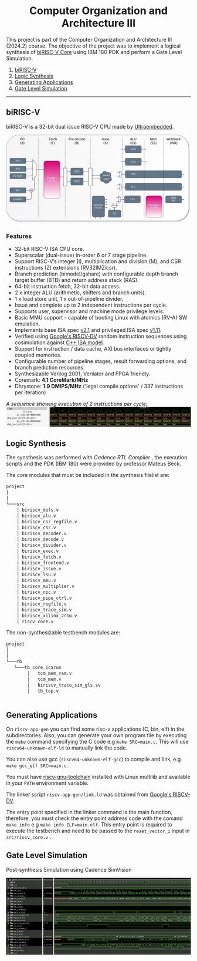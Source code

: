 <div align="center"> <h1> Computer Organization and Architecture III  </h1>
</div>

This project is part of the Computer Organization and Architecture III (2024.2) course. The objective of the project was to implement a logical synthesis of [biRISC-V Core](http://github.com/ultraembedded/biriscv) using IBM 180 PDK and perform a Gate Level Simulation.


1. [biRISC-V](#biriscv)
2. [Logic Synthesis](#logic-synthesis)
3. [Generating Applications](#generating-applications)
4. [Gate Level Simulation](#gate-level-simulation)

<hr />

## biRISC-V <a name="biriscv"></a>

biRISC-V is a 32-bit dual issue RISC-V CPU made by [Ultraembedded](http://github.com/ultraembedded).


![biRISC-V](docs/biRISC-V.png)

### Features
* 32-bit RISC-V ISA CPU core.
* Superscalar (dual-issue) in-order 6 or 7 stage pipeline.
* Support RISC-V’s integer (I), multiplication and division (M), and CSR instructions (Z) extensions (RV32IMZicsr).
* Branch prediction (bimodel/gshare) with configurable depth branch target buffer (BTB) and return address stack (RAS).
* 64-bit instruction fetch, 32-bit data access.
* 2 x integer ALU (arithmetic, shifters and branch units).
* 1 x load store unit, 1 x out-of-pipeline divider.
* Issue and complete up to 2 independent instructions per cycle.
* Supports user, supervisor and machine mode privilege levels.
* Basic MMU support - capable of booting Linux with atomics (RV-A) SW emulation.
* Implements base ISA spec [v2.1](docs/riscv_isa_spec.pdf) and privileged ISA spec [v1.11](docs/riscv_privileged_spec.pdf).
* Verified using [Google's RISCV-DV](https://github.com/google/riscv-dv) random instruction sequences using cosimulation against [C++ ISA model](https://github.com/ultraembedded/exactstep).
* Support for instruction / data cache, AXI bus interfaces or tightly coupled memories.
* Configurable number of pipeline stages, result forwarding options, and branch prediction resources.
* Synthesizable Verilog 2001, Verilator and FPGA friendly.
* Coremark:  **4.1 CoreMark/MHz**
* Dhrystone: **1.9 DMIPS/MHz** ('legal compile options' / 337 instructions per iteration)

*A sequence showing execution of 2 instructions per cycle;*
![Dual-Issue](docs/dual_issue.png)

## Logic Synthesis <a name="logic-synthesis"></a>

The synsthesis was performed with <i> Cadence RTL Compiler</i> , the execution scripts and the PDK (IBM 180) were provided by professor Mateus Beck.

The core modules that must be included in the synthesis filelist are:

```
project
│   
│
└───src
    │ biriscv_defs.v
    │ biriscv_alu.v
    │ biriscv_csr_regfile.v
    │ biriscv_csr.v
    │ biriscv_decoder.v
    │ biriscv_decode.v
    │ biriscv_divider.v
    │ biriscv_exec.v
    │ biriscv_fetch.v
    │ biriscv_frontend.v
    │ biriscv_issue.v
    │ biriscv_lsu.v
    │ biriscv_mmu.v
    │ biriscv_multiplier.v
    │ biriscv_npc.v
    │ biriscv_pipe_ctrl.v
    │ biriscv_regfile.v
    │ biriscv_trace_sim.v
    │ biriscv_xilinx_2r1w.v
    │ riscv_core.v
```

The non-synthesizable testbench modules are:

```
project
│
│
└───tb
   └───tb_core_icarus
        │   tcm_mem_ram.v
        │   tcm_mem.v
        │   biriscv_trace_sim_gls.sv
        │   tb_top.v
    
```

## Generating Applications <a name="generating-applications"></a>

On `riscv-app-gen` you can find some risc-v applications (C, bin, elf) in the subdirectories. Also, you can generate your own program file by executing the `make` command specifying the C code e.g `make SRC=main.c`. This will use  `riscv64-unknown-elf-ld` to manually link the code.

You can also use gcc (`riscv64-unknown-elf-gcc`) to compile and link,  e.g `make gcc_elf SRC=main.c`.



You must have [riscv-gnu-toolchain](https://github.com/riscv-collab/riscv-gnu-toolchain) installed with Linux multilib and available in your `PATH` environment variable.

The linker script `riscv-app-gen/link.ld` was obtained from [Google's RISCV-DV](https://github.com/google/riscv-dv).

The entry point specified in the linker command is the main function, therefore, you must check the entry point address code with the comand `make info` e.g `make info ELF=main.elf`. This entry point is required to execute the testbench and need to be passed to the `reset_vector_i` input in `src/riscv_core.v` .


## Gate Level Simulation <a name="gate-level-simulation"></a>

Post-synthesis Simulation using Cadence SimVision

![Dual-Issue](docs/gls_sim_vision.png)